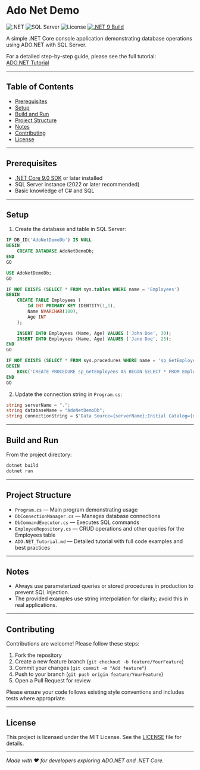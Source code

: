# Ado Net Demo

![.NET](https://img.shields.io/badge/.NET-9.0-blue)
![SQL Server](https://img.shields.io/badge/SQL_Server-2022-green)
![License](https://img.shields.io/badge/license-MIT-green)
[![.NET 9 Build](https://github.com/andikatjacobdennis/AdoNetDemo/actions/workflows/dotnet-desktop.yml/badge.svg)](https://github.com/andikatjacobdennis/AdoNetDemo/actions/workflows/dotnet-desktop.yml)

A simple .NET Core console application demonstrating database operations using ADO.NET with SQL Server.

For a detailed step-by-step guide, please see the full tutorial:  
[ADO.NET Tutorial](ADO.NET_Tutorial.md)

---

## Table of Contents

- [Prerequisites](#prerequisites)  
- [Setup](#setup)  
- [Build and Run](#build-and-run)  
- [Project Structure](#project-structure)  
- [Notes](#notes)  
- [Contributing](#contributing)  
- [License](#license)  

---

## Prerequisites

- [.NET Core 9.0 SDK](https://dotnet.microsoft.com/en-us/download) or later installed  
- SQL Server instance (2022 or later recommended)  
- Basic knowledge of C# and SQL  

---

## Setup

1. Create the database and table in SQL Server:

```sql
IF DB_ID('AdoNetDemoDb') IS NULL
BEGIN
    CREATE DATABASE AdoNetDemoDb;
END
GO

USE AdoNetDemoDb;
GO

IF NOT EXISTS (SELECT * FROM sys.tables WHERE name = 'Employees')
BEGIN
    CREATE TABLE Employees (
        Id INT PRIMARY KEY IDENTITY(1,1),
        Name NVARCHAR(100),
        Age INT
    );

    INSERT INTO Employees (Name, Age) VALUES ('John Doe', 30);
    INSERT INTO Employees (Name, Age) VALUES ('Jane Doe', 25);
END
GO

IF NOT EXISTS (SELECT * FROM sys.procedures WHERE name = 'sp_GetEmployees')
BEGIN
    EXEC('CREATE PROCEDURE sp_GetEmployees AS BEGIN SELECT * FROM Employees; END');
END
GO
```

2. Update the connection string in `Program.cs`:

```csharp
string serverName = ".";
string databaseName = "AdoNetDemoDb";
string connectionString = $"Data Source={serverName};Initial Catalog={databaseName};Integrated Security=True;Encrypt=True;TrustServerCertificate=True;";
```

---

## Build and Run

From the project directory:

```bash
dotnet build
dotnet run
```

---

## Project Structure

* `Program.cs` — Main program demonstrating usage
* `DbConnectionManager.cs` — Manages database connections
* `DbCommandExecutor.cs` — Executes SQL commands
* `EmployeeRepository.cs` — CRUD operations and other queries for the Employees table
* `ADO.NET_Tutorial.md` — Detailed tutorial with full code examples and best practices

---

## Notes

* Always use parameterized queries or stored procedures in production to prevent SQL injection.
* The provided examples use string interpolation for clarity; avoid this in real applications.

---

## Contributing

Contributions are welcome! Please follow these steps:

1. Fork the repository
2. Create a new feature branch (`git checkout -b feature/YourFeature`)
3. Commit your changes (`git commit -m "Add feature"`)
4. Push to your branch (`git push origin feature/YourFeature`)
5. Open a Pull Request for review

Please ensure your code follows existing style conventions and includes tests where appropriate.

---

## License

This project is licensed under the MIT License. See the [LICENSE](LICENSE) file for details.

---

*Made with ❤️ for developers exploring ADO.NET and .NET Core.*
